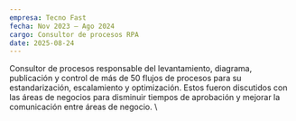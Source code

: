 ```yaml
---
empresa: Tecno Fast
fecha: Nov 2023 – Ago 2024
cargo: Consultor de procesos RPA
date: 2025-08-24
---
```


Consultor de procesos responsable del levantamiento, diagrama, publicación y control de más de 50 flujos de procesos para su
estandarización, escalamiento y optimización. Estos fueron discutidos con las áreas de negocios para disminuir tiempos de
aprobación y mejorar la comunicación entre áreas de negocio.
\
